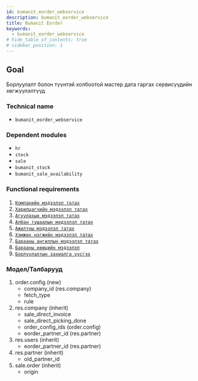 ```yaml
---
id: bumanit_eorder_webservice
description: bumanit_eorder_webservice
title: Bumanit Eorder
keywords:
  - bumanit_eorder_webservice
# hide_table_of_contents: true
# sidebar_position: 1
---
```


## Goal

Борлуулалт болон түүнтэй холбоотой мастер дата гаргах сервисүүдийн хөгжүүлэлтүүд

### Technical name

- `bumanit_eorder_webservice`

### Dependent modules

- `hr`
- `stock`
- `sale`
- `bumanit_stock`
- `bumanit_sale_availability`

### Functional requirements

<!-- #### [`Дэлгэрэнгүй заавар`](../../../APIs/Eorder/eorder_api.mdx) -->

1.  [`Компанийн мэдээлэл татах`](../../../APIs/Eorder/eorder_company_info.md)
2.  [`Харилцагчийн мэдээлэл татах`](../../../APIs/Eorder/eorder_partner_info)
3.  [`Агуулахын мэдээлэл татах`](../../../APIs/Eorder/eorder_warehouse_info)
4.  [`Албан тушаалын мэдээлэл татах`](../../../APIs/Eorder/eorder_job_info)
5.  [`Ажилтны мэдээлэл татах`](../../../APIs/Eorder/eorder_employee_info)
6.  [`Хэмжих нэгжийн мэдээлэл татах`](../../../APIs/Eorder/eorder_uom_info)
7.  [`Барааны ангиллын мэдээлэл татах`](../../../APIs/Eorder/eorder_prodict_category_info)
8.  [`Барааны нөөцийн мэдээлэл`](../../../APIs/Eorder/eorder_stock_info)
9.  [`Борлуулалтын захиалга үүсгэх`](../../../APIs/Eorder/eorder_create)

### Модел/Талбарууд

1.  order.config (new)
    - company_id (res.company)
    - fetch_type
    - rule
2.  res.company (inherit)
    - sale_direct_invoice
    - sale_direct_picking_done
    - order_config_ids (order.config)
    - eorder_partner_id (res.partner)
3.  res.users (inherit)
    - eorder_partner_id (res.partner)
4.  res.partner (inherit)
    - old_partner_id
5.  sale.order (inherit)
    - origin
